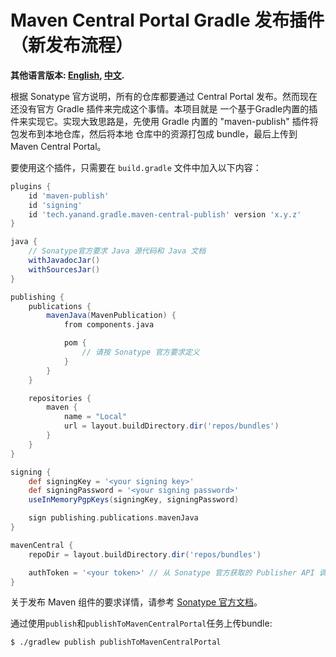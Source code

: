 # Maven Central Portal Gradle 发布插件（新发布流程）

**其他语言版本: [English](README.md), [中文](README_zh.md).**

根据 Sonatype 官方说明，所有的仓库都要通过 Central Portal 发布。然而现在还没有官方 Gradle 插件来完成这个事情。本项目就是
一个基于Gradle内置的插件来实现它。实现大致思路是，先使用 Gradle 内置的 "maven-publish" 插件将包发布到本地仓库，然后将本地
仓库中的资源打包成 bundle，最后上传到 Maven Central Portal。

要使用这个插件，只需要在 `build.gradle` 文件中加入以下内容：

```groovy
plugins {
    id 'maven-publish'
    id 'signing'
    id 'tech.yanand.gradle.maven-central-publish' version 'x.y.z'
}

java {
    // Sonatype官方要求 Java 源代码和 Java 文档
    withJavadocJar()
    withSourcesJar()
}

publishing {
    publications {
        mavenJava(MavenPublication) {
            from components.java

            pom {
                // 请按 Sonatype 官方要求定义
            }
        }
    }

    repositories {
        maven {
            name = "Local"
            url = layout.buildDirectory.dir('repos/bundles')
        }
    }
}

signing {
    def signingKey = '<your signing key>'
    def signingPassword = '<your signing password>'
    useInMemoryPgpKeys(signingKey, signingPassword)

    sign publishing.publications.mavenJava
}

mavenCentral {
    repoDir = layout.buildDirectory.dir('repos/bundles')

    authToken = '<your token>' // 从 Sonatype 官方获取的 Publisher API 调用的 token
}
```

关于发布 Maven 组件的要求详情，请参考 [Sonatype 官方文档](https://central.sonatype.org/publish/requirements/)。

通过使用`publish`和`publishToMavenCentralPortal`任务上传bundle:

```shell
$ ./gradlew publish publishToMavenCentralPortal
```